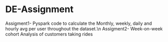 # DE-Assignment
Assigment1- Pyspark code to calculate the Monthly, weekly, daily and hourly avg per user throughout the dataset.\n
Assigment2- Week-on-week cohort Analysis of customers taking rides
